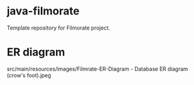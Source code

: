 # java-filmorate
Template repository for Filmorate project.

# ER diagram
src/main/resources/images/Filmrate-ER-Diagram - Database ER diagram (crow's foot).jpeg
